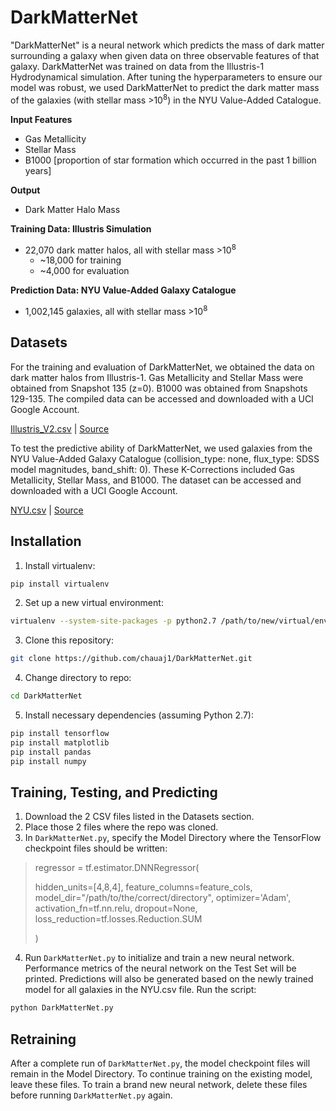 # DarkMatterNet
"DarkMatterNet" is a neural network which predicts the mass of dark matter surrounding a galaxy when given data on three observable features of that galaxy. DarkMatterNet was trained on data from the Illustris-1 Hydrodynamical simulation. After tuning the hyperparameters to ensure our model was robust, we used DarkMatterNet to predict the dark matter mass of the galaxies (with stellar mass >10<sup>8</sup>) in the NYU Value-Added Catalogue.

**Input Features**
* Gas Metallicity
* Stellar Mass
* B1000 [proportion of star formation which occurred in the past 1 billion years]

**Output**
* Dark Matter Halo Mass

**Training Data: Illustris Simulation**
* 22,070 dark matter halos, all with stellar mass >10<sup>8</sup>
  * ~18,000 for training
  * ~4,000 for evaluation

**Prediction Data: NYU Value-Added Galaxy Catalogue**
* 1,002,145 galaxies, all with stellar mass >10<sup>8</sup>


## Datasets
For the training and evaluation of DarkMatterNet, we obtained the data on dark matter halos from Illustris-1. Gas Metallicity and Stellar Mass were obtained from Snapshot 135 (z=0). B1000 was obtained from Snapshots 129-135. The compiled data can be accessed and downloaded with a UCI Google Account.

[Illustris_V2.csv](https://drive.google.com/a/uci.edu/file/d/1gg0eeuadNAWKssdDmyB84M4uXk9Igo0i/view?usp=sharing) | [Source](http://www.illustris-project.org/data/downloads/Illustris-1/)

To test the predictive ability of DarkMatterNet, we used galaxies from the NYU Value-Added Galaxy Catalogue (collision_type: none, flux_type: SDSS model magnitudes, band_shift: 0). These K-Corrections included Gas Metallicity, Stellar Mass, and B1000. The dataset can be accessed and downloaded with a UCI Google Account.

[NYU.csv](https://drive.google.com/a/uci.edu/file/d/1B2RFeulePGP9NfdEODWOQ0bixO-vv3zv/view?usp=sharing) | [Source](http://cosmo.nyu.edu/blanton/vagc/kcorrect.html)

## Installation
1. Install virtualenv:
```bash
pip install virtualenv
```
2. Set up a new virtual environment:
```bash
virtualenv --system-site-packages -p python2.7 /path/to/new/virtual/env
```
3. Clone this repository:
```bash
git clone https://github.com/chauaj1/DarkMatterNet.git
```
4. Change directory to repo:
```bash
cd DarkMatterNet
```
5. Install necessary dependencies (assuming Python 2.7):
```bash
pip install tensorflow
pip install matplotlib
pip install pandas
pip install numpy
```

## Training, Testing, and Predicting
1. Download the 2 CSV files listed in the Datasets section.
2. Place those 2 files where the repo was cloned.
3. In `DarkMatterNet.py`, specify the Model Directory where the TensorFlow checkpoint files should be written:
>regressor = tf.estimator.DNNRegressor(
>
>hidden_units=[4,8,4],
>feature_columns=feature_cols,
>model_dir="/path/to/the/correct/directory",
>optimizer='Adam',
>activation_fn=tf.nn.relu,
>dropout=None,
>loss_reduction=tf.losses.Reduction.SUM
>
>)

4. Run `DarkMatterNet.py` to initialize and train a new neural network. Performance metrics of the neural network on the Test Set will be printed. Predictions will also be generated based on the newly trained model for all galaxies in the NYU.csv file. Run the script:
```bash
python DarkMatterNet.py
```

## Retraining
After a complete run of `DarkMatterNet.py`, the model checkpoint files will remain in the Model Directory. To continue training on the existing model, leave these files. To train a brand new neural network, delete these files before running `DarkMatterNet.py` again.
